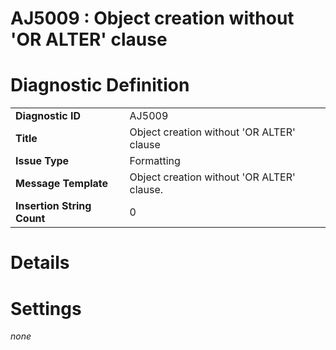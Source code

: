 # AJ5009 : Object creation without 'OR ALTER' clause

<style>
    .header{
        font-weight: bold;
        text-align: left;
    }
</style>

# Diagnostic Definition

<table>
  <tr>
    <td class="header">Diagnostic ID</td>
    <td>AJ5009</td>
  </tr>
  <tr>
    <td class="header">Title</td>
    <td>Object creation without 'OR ALTER' clause</td>
  </tr>
  <tr>
    <td class="header">Issue Type</td>
    <td>Formatting</td>
  </tr>
  <tr>
    <td class="header">Message Template</td>
    <td>Object creation without 'OR ALTER' clause.</td>
  </tr>
  <tr>
    <td class="header">Insertion String Count</td>
    <td>0</td>
  </tr>
</table>

# Details



# Settings

*none*

